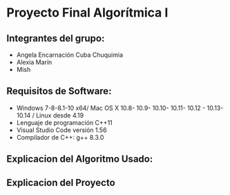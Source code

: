 
# Proyecto Final Algorítmica I 
## Integrantes del grupo:
- Angela Encarnación Cuba Chuquimia
- Alexia Marín 
- Mish

## Requisitos de Software:
 
 - Windows 7-8-8.1-10 x64/ Mac OS X 10.8- 10.9- 10.10- 10.11- 10.12 - 10.13- 10.14 / Linux desde 4.19
 - Lenguaje de programación C++11
 - Visual Studio Code versión 1.56
 - Compilador de C++: g++ 8.3.0

##  Explicacion del Algoritmo Usado:
##  Explicacion del Proyecto
